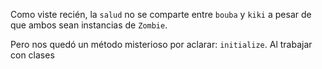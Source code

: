 Como viste recién, la `salud` no se comparte entre `bouba` y `kiki` a pesar de que ambos sean instancias de `Zombie`.

Pero nos quedó un método misterioso por aclarar: `initialize`. Al trabajar con clases